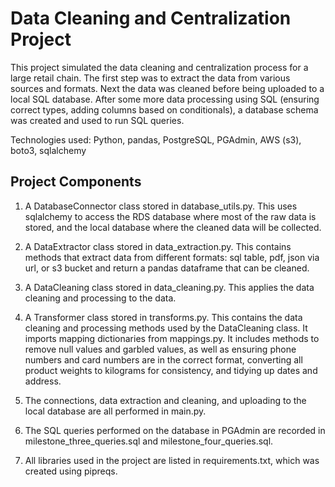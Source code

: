 # Data Cleaning and Centralization Project

This project simulated the data cleaning and centralization process for a large retail chain. The first step was to extract the data from various sources and formats. Next the data was cleaned before being uploaded to a local SQL database. After some more data processing using SQL (ensuring correct types, adding columns based on conditionals), a database schema was created and used to run SQL queries.

Technologies used: Python, pandas, PostgreSQL, PGAdmin, AWS (s3), boto3, sqlalchemy

## Project Components

1.  A DatabaseConnector class stored in database_utils.py. This uses sqlalchemy to access the RDS database where most of the raw data is stored, and the local database where the cleaned data will be collected. 

2. A DataExtractor class stored in data_extraction.py. This contains methods that extract data from different formats: sql table, pdf, json via url, or s3 bucket and return a pandas dataframe that can be cleaned. 

3. A DataCleaning class stored in data_cleaning.py. This applies the data cleaning and processing to the data.

4. A Transformer class stored in transforms.py. This contains the data cleaning and processing methods used by the DataCleaning class. It imports mapping dictionaries from mappings.py. It includes methods to remove null values and garbled values, as well as ensuring phone numbers and card numbers are in the correct format, converting all product weights to kilograms for consistency, and tidying up dates and address. 

5. The connections, data extraction and cleaning, and uploading to the local database are all performed in main.py.

6. The SQL queries performed on the database in PGAdmin are recorded in milestone_three_queries.sql and milestone_four_queries.sql.

7. All libraries used in the project are listed in requirements.txt, which was created using pipreqs.

